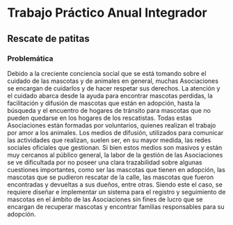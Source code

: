 # Trabajo Práctico Anual Integrador
## Rescate de patitas
### Problemática
Debido a la creciente conciencia social que se está tomando sobre el cuidado de las mascotas y de animales 
en general, muchas Asociaciones se encargan de cuidarlos y de hacer respetar sus derechos. La atención 
y el cuidado abarca desde la ayuda para encontrar mascotas perdidas, la facilitación y difusión de mascotas 
que están en adopción, hasta la búsqueda y el encuentro de hogares de tránsito para mascotas que no 
pueden quedarse en los hogares de los rescatistas.
Todas estas Asociaciones están formadas por voluntarios, quienes realizan el trabajo por amor a los 
animales. Los medios de difusión, utilizados para comunicar las actividades que realizan, suelen ser, en su 
mayor medida, las redes sociales oficiales que gestionan. Si bien estos medios son masivos y están muy 
cercanos al público general, la labor de la gestión de las Asociaciones se ve dificultada por no poseer una 
clara trazabilidad sobre algunas cuestiones importantes, como ser las mascotas que tienen en adopción, las 
mascotas que se pudieron rescatar de la calle, las mascotas que fueron encontradas y devueltas a sus 
dueños, entre otras.
Siendo este el caso, se requiere diseñar e implementar un sistema para el registro y seguimiento de 
mascotas en el ámbito de las Asociaciones sin fines de lucro que se encargan de recuperar mascotas y 
encontrar familias responsables para su adopción.